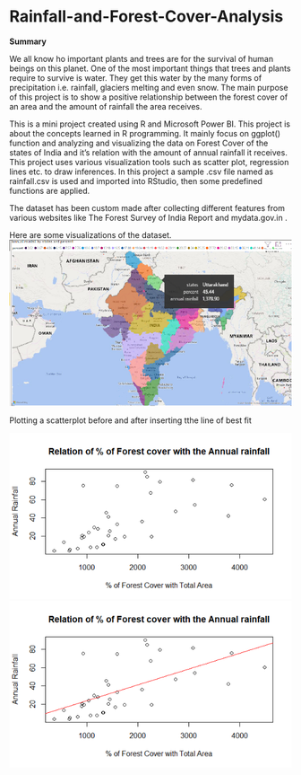# Rainfall-and-Forest-Cover-Analysis

**Summary**

We all know ho important plants and trees are for the survival of human beings on this planet. One of the most important
things that trees and plants require to survive is water. They get this water by the many forms of precipitation i.e. rainfall,
glaciers melting and even snow. The main purpose of this project is to show a positive relationship between the forest cover of an area
and the amount of rainfall the area receives.

This is a mini project created using R and Microsoft Power BI.
This project is about the concepts learned in R programming. 
It mainly focus on ggplot() function and analyzing and visualizing the data 
on Forest Cover of the states of India and it’s relation with the amount of annual 
rainfall it receives. 
This project uses various visualization tools such as scatter 
plot, regression lines etc. to draw inferences.
In this project a sample .csv file named as rainfall.csv is used and 
imported into RStudio, then some predefined functions are applied.

The dataset has been custom made after collecting different features from various websites like The Forest Survey of 
India Report and mydata.gov.in .

Here are some visualizations of the dataset.
![](/Images/map.png)

Plotting a scatterplot before and after inserting tthe line of best fit

![](/Images/1.png)
![](/Images/2.png)

